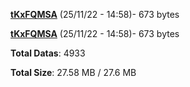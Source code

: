 [**tKxFQMSA**](/data/tKxFQMSA.txt) (25/11/22 - 14:58)- 673 bytes

[**tKxFQMSA**](/data/tKxFQMSA.txt) (25/11/22 - 14:58)- 673 bytes

**Total Datas**: 4933

**Total Size**: 27.58 MB / 27.6 MB